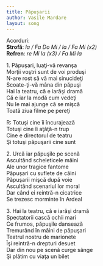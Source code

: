```yaml
---
title: Păpușarii
author: Vasile Mardare
layout: song
---
```


Acorduri:  
**Strofă**: *la / Fa Do Mi / la / Fa Mi (x2)*  
**Refren**: *re Mi la (x3) / Fa Mi la*  

1\. Păpuşari, luaţi-vă revanşa  
Morţii voştri sunt de voi produşi  
N-are rost să vă mai sinucideţi  
Scoate-ţi-vă mâna din păpuşi  
Hai la teatru, că e iarăşi dramă  
Că e iar la modă cum vedeţi  
Nu le mai ajunge că se mişcă  
Toată ziua filme pe pereţi  

R: Totuşi cine îi încurajează  
Totuşi cine îi aţâţă-n trup  
Cine e directorul de teatru  
Şi totuşi păpuşarii cine sunt  

2\. Urcă iar păpuşile pe scenă  
Ascultând scheleticele mâini  
Ale unor tragice fantome  
Păpuşari cu suflete de câini  
Păpuşarii mişcă după voie  
Ascultând scenariul lor moral  
Dar când ei reintră-n cicatrice  
Se trezesc morminte în Ardeal  

3\. Hai la teatru, că e iarăşi dramă  
Spectatorii cască ochii mari  
Ce frumos, păpuşile dansează  
Tremurând în mâini de păpuşari  
Teatrul nostru de marionete  
Îşi reintră-n drepturi desuet  
Dar din nou pe scenă curge sânge  
Şi plătim cu viaţa un bilet  
